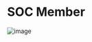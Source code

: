 # SOC Member

![image](https://github.com/user-attachments/assets/f06b2d90-ea97-4177-9ce3-c387ffa5089a)
